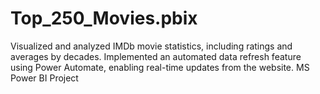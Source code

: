 # Top_250_Movies.pbix
Visualized and analyzed IMDb movie statistics, including ratings and averages by decades. Implemented an automated data refresh feature using Power Automate, enabling real-time updates from the website.
MS Power BI Project
